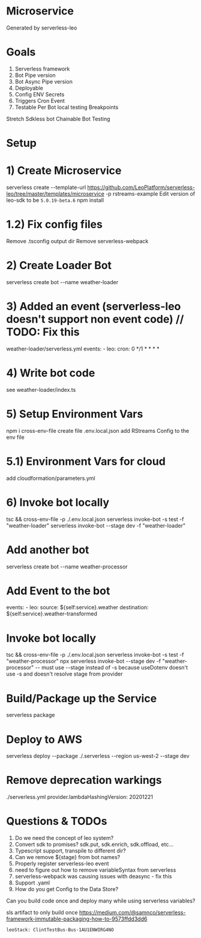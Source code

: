 # Microservice
Generated by serverless-leo

# Goals
1) Serverless framework
2) Bot Pipe version
3) Bot Async Pipe version
4) Deployable
5) Config
	ENV
	Secrets
6) Triggers
	Cron
	Event
7) Testable
	Per Bot local testing
	Breakpoints

Stretch
Sdkless bot
Chainable Bot Testing


# Setup

# 1) Create Microservice
serverless create --template-url https://github.com/LeoPlatform/serverless-leo/tree/master/templates/microservice -p rstreams-example
Edit version of leo-sdk to be `5.0.19-beta.6`
npm install

# 1.2) Fix config files
Remove .tsconfig output dir
Remove serverless-webpack

# 2) Create Loader Bot
serverless create bot --name weather-loader

# 3) Added an event (serverless-leo doesn't support non event code) // TODO: Fix this
weather-loader/serverless.yml
  events:
    - leo:
        cron: 0 */1 * * * * 

# 4) Write bot code
see weather-loader/index.ts

# 5) Setup Environment Vars
npm i cross-env-file
create file .env.local.json
add RStreams Config to the env file

# 5.1) Environment Vars for cloud
add cloudformation/parameters.yml


# 6) Invoke bot locally
 tsc && cross-env-file -p ./.env.local.json serverless invoke-bot -s test -f "weather-loader"
 serverless invoke-bot --stage dev -f "weather-loader"

# Add another bot
serverless create bot --name weather-processor

# Add Event to the bot
  events:
    - leo:
        source: ${self:service}.weather
        destination: ${self:service}.weather-transformed

# Invoke bot locally
 tsc && cross-env-file -p ./.env.local.json serverless invoke-bot -s test -f "weather-processor"
 npx serverless invoke-bot --stage dev -f "weather-processor"
  --  must use --stage instead of -s because useDotenv doesn't use -s  and doesn't resolve stage from provider

# Build/Package up the Service
serverless package

# Deploy to AWS
serverless deploy --package ./.serverless --region us-west-2 --stage dev


# Remove deprecation warkings
./serverless.yml
provider.lambdaHashingVersion: 20201221

# Questions & TODOs
1) Do we need the concept of leo system?
2) Convert sdk to promises?  sdk.put, sdk.enrich, sdk.offload, etc...
3) Typescript support, transpile to different dir?
4) Can we remove ${stage} from bot names?
5) Properly register serverless-leo event
6) need to figure out how to remove variableSyntax from serverless
7) serverless-webpack was causing issues with deasync - fix this
8) Support .yaml
9) How do you get Config to the Data Store?


Can you build code once and deploy many while using serverless variables?

sls artifact to only build once https://medium.com/@samnco/serverless-framework-immutable-packaging-how-to-9573ffdd3dd6


    leoStack: ClintTestBus-Bus-1AU1ENWIRG4NO
